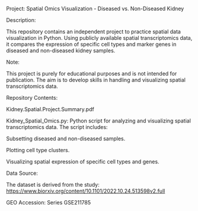 Project: Spatial Omics Visualization - Diseased vs. Non-Diseased Kidney

Description:

This repository contains an independent project to practice spatial data visualization in
Python. Using publicly available spatial transcriptomics data, it compares the expression
of specific cell types and marker genes in diseased and non-diseased kidney samples.

Note:

This project is purely for educational purposes and is not intended for publication. The aim
is to develop skills in handling and visualizing spatial transcriptomics data.

Repository Contents:

Kidney.Spatial.Project.Summary.pdf

Kidney_Spatial_Omics.py: Python script for analyzing and visualizing spatial transcriptomics data. The script includes:

Subsetting diseased and non-diseased samples.

Plotting cell type clusters.

Visualizing spatial expression of specific cell types and genes.

Data Source: 

The dataset is derived from the study:
https://www.biorxiv.org/content/10.1101/2022.10.24.513598v2.full

GEO Accession: Series GSE211785
